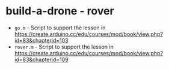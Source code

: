 # build-a-drone - rover

  * `go.m` - Script to support the lesson in https://create.arduino.cc/edu/courses/mod/book/view.php?id=83&chapterid=103
  * `rover.m` - Script to support the lesson in https://create.arduino.cc/edu/courses/mod/book/view.php?id=83&chapterid=109

